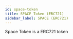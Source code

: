 ```yaml
---
id: space-token
title: SPACE Token (ERC721)
sidebar_label: SPACE (ERC721)
---
```


Space Token is a ERC721 token

